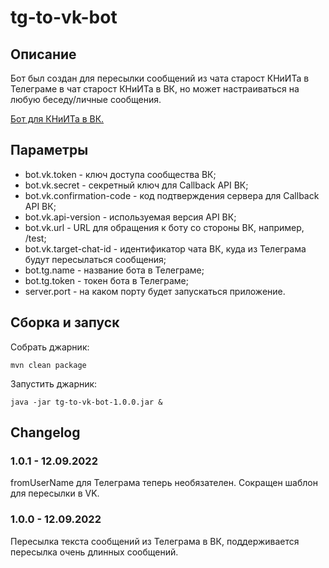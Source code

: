 # tg-to-vk-bot

## Описание

Бот был создан для пересылки сообщений из чата старост КНиИТа в Телеграме в чат старост КНиИТа в ВК, но может настраиваться на любую беседу/личные сообщения.

[Бот для КНиИТа в ВК.](https://vk.com/csit_tg_to_vk_bot)


## Параметры

* bot.vk.token - ключ доступа сообщества ВК;
* bot.vk.secret - секретный ключ для Callback API ВК;
* bot.vk.confirmation-code - код подтверждения сервера для Callback API ВК;
* bot.vk.api-version - используемая версия API ВК;
* bot.vk.url - URL для обращения к боту со стороны ВК, например, /test;
* bot.vk.target-chat-id - идентификатор чата ВК, куда из Телеграма будут пересылаться сообщения;
* bot.tg.name - название бота в Телеграме;
* bot.tg.token - токен бота в Телеграме;
* server.port - на каком порту будет запускаться приложение.

## Сборка и запуск

Собрать джарник:

```
mvn clean package
```

Запустить джарник:

```
java -jar tg-to-vk-bot-1.0.0.jar &
```

## Changelog

### 1.0.1 - 12.09.2022

fromUserName для Телеграма теперь необязателен. Сокращен шаблон для пересылки в VK.

### 1.0.0 - 12.09.2022

Пересылка текста сообщений из Телеграма в ВК, поддерживается пересылка очень длинных сообщений.
